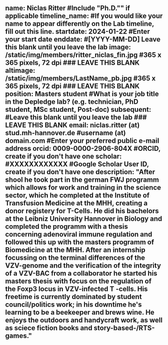 name: Niclas Ritter #Include "Ph.D."" if applicable
timeline_name: #If you would like your name to appear differently on the Lab timeline, fill out this line.
startdate: 2024-01-22 #Enter your start date
enddate: #[YYYY-MM-DD] Leave this blank until you leave the lab
image: /static/img/members/ritter_niclas_fin.jpg #365 x 365 pixels, 72 dpi		### LEAVE THIS BLANK
altimage: /static/img/members/LastName_pb.jpg #365 x 365 pixels, 72 dpi		### LEAVE THIS BLANK
position: Masters student #What is your job title in the Depledge lab? (e.g. technician, PhD student, MSc student, Post-doc)
subsequent: #Leave this blank until you leave the lab				### LEAVE THIS BLANK
email: niclas.ritter (at) stud.mh-hannover.de #username (at) domain.com #Enter your preferred public e-mail address
orcid: 0009-0000-2906-804X #ORCID, create if you don't have one
scholar: #XXXXXXXXXXXX #Google Scholar User ID, create if you don't have one
description: "After shool he took part in the german FWJ programm which allows for work and training in the science sector, which he completed at the Institute of Transfusion Medicine at the MHH, creating a donor registery for T-Cells. He did his bachelors at the Leibniz University Hannover in Biology and completed the programm with a thesis concerning adenoviral immune regulation and followed this up with the masters programm of Biomedicine at the MHH. After an internship focussing on the terminal differences of the VZV-genome and the verification of the integrity of a VZV-BAC from a collaborator he started his masters thesis with focus on the regulation of the Foxp3 locus in VZV-infected T -cells. His freetime is currently dominated by student council/politics work; in his downtime he's learning to be a beekeeper and brews wine. He enjoys the outdoors and handycraft work, as well as sciece fiction books and story-based-/RTS-games."
---
